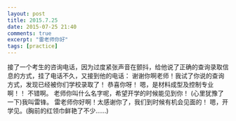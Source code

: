 ```yaml
---
layout: post
title: 2015.7.25
date: 2015-07-25 21:40
comments: true
excerpt: "雷老师你好"
tags: [practice]
---
```

接了一个考生的咨询电话，因为过度紧张声音在颤抖，给他说了正确的查询录取信息的方式，挂了电话不久，又接到他的电话：
谢谢你啊老师！我试了你说的查询方式，发现已经被你们学校录取了！
恭喜你呀！
嗯，是材料成型及控制专业啊！！
不错啊。
老师你叫什么名字呢，希望开学的时候能见到你！
(心里犹豫了一下)我叫雷锋。
雷老师你好啊！太感谢你了，我们到时候有机会见面的！
嗯，开学见。(胸前的红领巾鲜艳了不少……)
